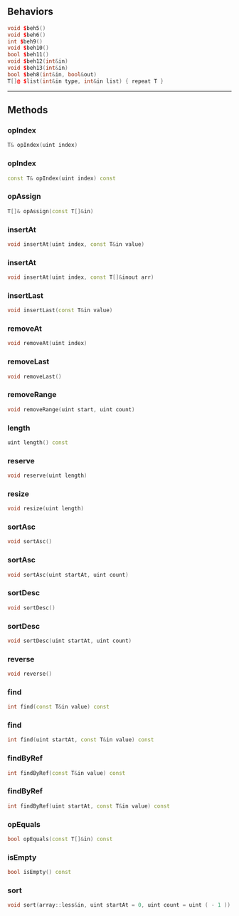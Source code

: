
## Behaviors
```cpp
void $beh5()
void $beh6()
int $beh9()
void $beh10()
bool $beh11()
void $beh12(int&in)
void $beh13(int&in)
bool $beh8(int&in, bool&out)
T[]@ $list(int&in type, int&in list) { repeat T }
```
---
## Methods
### opIndex
```cpp
T& opIndex(uint index)
```

### opIndex
```cpp
const T& opIndex(uint index) const
```

### opAssign
```cpp
T[]& opAssign(const T[]&in)
```

### insertAt
```cpp
void insertAt(uint index, const T&in value)
```

### insertAt
```cpp
void insertAt(uint index, const T[]&inout arr)
```

### insertLast
```cpp
void insertLast(const T&in value)
```

### removeAt
```cpp
void removeAt(uint index)
```

### removeLast
```cpp
void removeLast()
```

### removeRange
```cpp
void removeRange(uint start, uint count)
```

### length
```cpp
uint length() const
```

### reserve
```cpp
void reserve(uint length)
```

### resize
```cpp
void resize(uint length)
```

### sortAsc
```cpp
void sortAsc()
```

### sortAsc
```cpp
void sortAsc(uint startAt, uint count)
```

### sortDesc
```cpp
void sortDesc()
```

### sortDesc
```cpp
void sortDesc(uint startAt, uint count)
```

### reverse
```cpp
void reverse()
```

### find
```cpp
int find(const T&in value) const
```

### find
```cpp
int find(uint startAt, const T&in value) const
```

### findByRef
```cpp
int findByRef(const T&in value) const
```

### findByRef
```cpp
int findByRef(uint startAt, const T&in value) const
```

### opEquals
```cpp
bool opEquals(const T[]&in) const
```

### isEmpty
```cpp
bool isEmpty() const
```

### sort
```cpp
void sort(array::less&in, uint startAt = 0, uint count = uint ( - 1 ))
```

